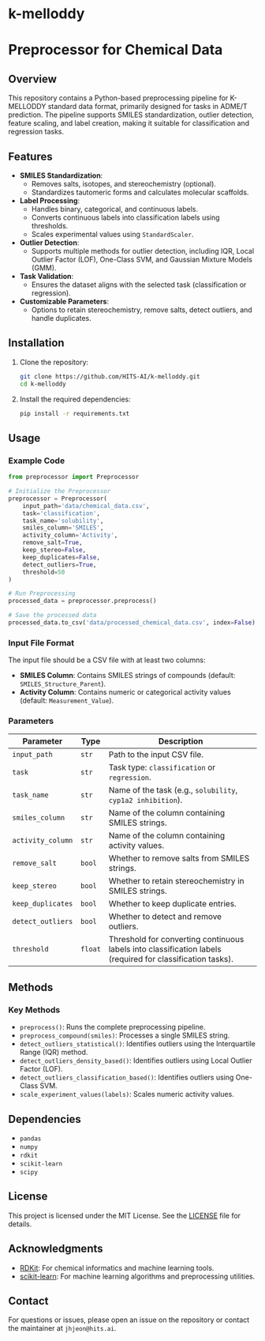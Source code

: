 # k-melloddy
# Preprocessor for Chemical Data

## Overview
This repository contains a Python-based preprocessing pipeline for K-MELLODDY standard data format, primarily designed for tasks in ADME/T prediction. The pipeline supports SMILES standardization, outlier detection, feature scaling, and label creation, making it suitable for classification and regression tasks.

## Features
- **SMILES Standardization**:
  - Removes salts, isotopes, and stereochemistry (optional).
  - Standardizes tautomeric forms and calculates molecular scaffolds.
- **Label Processing**:
  - Handles binary, categorical, and continuous labels.
  - Converts continuous labels into classification labels using thresholds.
  - Scales experimental values using `StandardScaler`.
- **Outlier Detection**:
  - Supports multiple methods for outlier detection, including IQR, Local Outlier Factor (LOF), One-Class SVM, and Gaussian Mixture Models (GMM).
- **Task Validation**:
  - Ensures the dataset aligns with the selected task (classification or regression).
- **Customizable Parameters**:
  - Options to retain stereochemistry, remove salts, detect outliers, and handle duplicates.

## Installation
1. Clone the repository:
   ```bash
   git clone https://github.com/HITS-AI/k-melloddy.git
   cd k-melloddy
   ```
2. Install the required dependencies:
   ```bash
   pip install -r requirements.txt
   ```

## Usage
### Example Code
```python
from preprocessor import Preprocessor

# Initialize the Preprocessor
preprocessor = Preprocessor(
    input_path='data/chemical_data.csv',
    task='classification',
    task_name='solubility',
    smiles_column='SMILES',
    activity_column='Activity',
    remove_salt=True,
    keep_stereo=False,
    keep_duplicates=False,
    detect_outliers=True,
    threshold=50
)

# Run Preprocessing
processed_data = preprocessor.preprocess()

# Save the processed data
processed_data.to_csv('data/processed_chemical_data.csv', index=False)
```

### Input File Format
The input file should be a CSV file with at least two columns:
- **SMILES Column**: Contains SMILES strings of compounds (default: `SMILES_Structure_Parent`).
- **Activity Column**: Contains numeric or categorical activity values (default: `Measurement_Value`).

### Parameters
| Parameter         | Type    | Description                                                                                                   |
|-------------------|---------|---------------------------------------------------------------------------------------------------------------|
| `input_path`      | `str`   | Path to the input CSV file.                                                                                  |
| `task`            | `str`   | Task type: `classification` or `regression`.                                                                |
| `task_name`       | `str`   | Name of the task (e.g., `solubility`, `cyp1a2 inhibition`).                                                  |
| `smiles_column`   | `str`   | Name of the column containing SMILES strings.                                                               |
| `activity_column` | `str`   | Name of the column containing activity values.                                                               |
| `remove_salt`     | `bool`  | Whether to remove salts from SMILES strings.                                                                |
| `keep_stereo`     | `bool`  | Whether to retain stereochemistry in SMILES strings.                                                        |
| `keep_duplicates` | `bool`  | Whether to keep duplicate entries.                                                                           |
| `detect_outliers` | `bool`  | Whether to detect and remove outliers.                                                                      |
| `threshold`       | `float` | Threshold for converting continuous labels into classification labels (required for classification tasks).  |

## Methods
### Key Methods
- `preprocess()`: Runs the complete preprocessing pipeline.
- `preprocess_compound(smiles)`: Processes a single SMILES string.
- `detect_outliers_statistical()`: Identifies outliers using the Interquartile Range (IQR) method.
- `detect_outliers_density_based()`: Identifies outliers using Local Outlier Factor (LOF).
- `detect_outliers_classification_based()`: Identifies outliers using One-Class SVM.
- `scale_experiment_values(labels)`: Scales numeric activity values.

## Dependencies
- `pandas`
- `numpy`
- `rdkit`
- `scikit-learn`
- `scipy`
  
## License
This project is licensed under the MIT License. See the [LICENSE](LICENSE) file for details.

## Acknowledgments
- [RDKit](https://www.rdkit.org/): For chemical informatics and machine learning tools.
- [scikit-learn](https://scikit-learn.org/): For machine learning algorithms and preprocessing utilities.

## Contact
For questions or issues, please open an issue on the repository or contact the maintainer at `jhjeon@hits.ai`.
